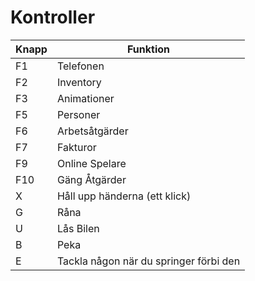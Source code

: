 # Kontroller

| Knapp | Funktion                               |
| ----- | -------------------------------------- |
| F1    | Telefonen                              |
| F2    | Inventory                              |
| F3    | Animationer                            |
| F5    | Personer                               |
| F6    | Arbetsåtgärder                         |
| F7    | Fakturor                               |
| F9    | Online Spelare                         |
| F10   | Gäng Åtgärder                          |
| X     | Håll upp händerna (ett klick)          |
| G     | Råna                                   |
| U     | Lås Bilen                              |
| B     | Peka                                   |
| E     | Tackla någon när du springer förbi den |
